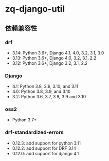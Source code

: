 # zq-django-util

## 依赖兼容性

### drf
- 3.14: Python 3.6+, Django 4.1, 4.0, 3.2, 3.1, 3.0
- 3.13: Python 3.6+, Django 4.0, 3.2, 3.1, 2.2
- 3.12: Python 3.6+, Django 3.2, 3.1, 2.2

### Django
- 4.1: Python 3.8, 3.9, 3.10, and 3.11
- 4.0: Python 3.8, 3.9, and 3.10
- 3.2: Python 3.6, 3.7, 3.8, 3.9 and 3.10

### oss2
- Python 3.7+

### drf-standardized-errors
- 0.12.3: add support for python 3.11
- 0.12.2: add support for DRF 3.14
- 0.12.0: add support for django 4.1
